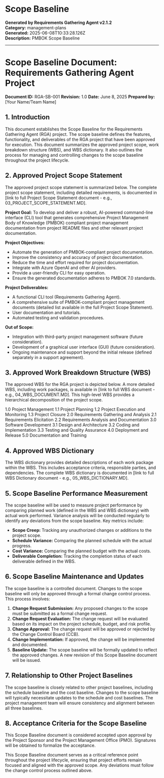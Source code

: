 # Scope Baseline

**Generated by Requirements Gathering Agent v2.1.2**  
**Category:** management-plans  
**Generated:** 2025-06-08T10:33:28.126Z  
**Description:** PMBOK Scope Baseline

---

# Scope Baseline Document: Requirements Gathering Agent Project

**Document ID:** RGA-SB-001
**Revision:** 1.0
**Date:** June 8, 2025
**Prepared by:**  [Your Name/Team Name]


## 1. Introduction

This document establishes the Scope Baseline for the Requirements Gathering Agent (RGA) project.  The scope baseline defines the features, functionality, and deliverables of the RGA project that have been approved for execution.  This document summarizes the approved project scope, work breakdown structure (WBS), and WBS dictionary. It also outlines the process for managing and controlling changes to the scope baseline throughout the project lifecycle.


## 2. Approved Project Scope Statement

The approved project scope statement is summarized below.  The complete project scope statement, including detailed requirements, is documented in [link to full Project Scope Statement document - e.g., 03_PROJECT_SCOPE_STATEMENT.MD].

**Project Goal:** To develop and deliver a robust, AI-powered command-line interface (CLI) tool that generates comprehensive Project Management Body of Knowledge (PMBOK) compliant project management documentation from project README files and other relevant project documentation.

**Project Objectives:**

* Automate the generation of PMBOK-compliant project documentation.
* Improve the consistency and accuracy of project documentation.
* Reduce the time and effort required for project documentation.
* Integrate with Azure OpenAI and other AI providers.
* Provide a user-friendly CLI for easy operation.
* Ensure the generated documentation adheres to PMBOK 7.0 standards.

**Project Deliverables:**

* A functional CLI tool (Requirements Gathering Agent).
* A comprehensive suite of PMBOK-compliant project management documents (detailed list available in the full Project Scope Statement).
* User documentation and tutorials.
* Automated testing and validation procedures.


**Out of Scope:**

* Integration with third-party project management software (future consideration).
* Development of a graphical user interface (GUI) (future consideration).
* Ongoing maintenance and support beyond the initial release (defined separately in a support agreement).


## 3. Approved Work Breakdown Structure (WBS)

The approved WBS for the RGA project is depicted below. A more detailed WBS, including work packages, is available in [link to full WBS document - e.g., 04_WBS_DOCUMENT.MD].  This high-level WBS provides a hierarchical decomposition of the project scope.

1.0 Project Management
    1.1 Project Planning
    1.2 Project Execution and Monitoring
    1.3 Project Closure
2.0 Requirements Gathering and Analysis
    2.1 Requirements Elicitation
    2.2 Requirements Analysis and Documentation
3.0 Software Development
    3.1 Design and Architecture
    3.2 Coding and Implementation
    3.3 Testing and Quality Assurance
4.0 Deployment and Release
5.0 Documentation and Training


## 4. Approved WBS Dictionary

The WBS dictionary provides detailed descriptions of each work package within the WBS. This includes acceptance criteria, responsible parties, and dependencies. The complete WBS dictionary is documented in [link to full WBS Dictionary document - e.g., 05_WBS_DICTIONARY.MD].


## 5. Scope Baseline Performance Measurement

The scope baseline will be used to measure project performance by comparing planned work (defined in the WBS and WBS dictionary) with actual work performed. Variance analysis will be conducted regularly to identify any deviations from the scope baseline.  Key metrics include:

* **Scope Creep:** Tracking any unauthorized changes or additions to the project scope.
* **Schedule Variance:** Comparing the planned schedule with the actual progress.
* **Cost Variance:** Comparing the planned budget with the actual costs.
* **Deliverable Completion:** Tracking the completion status of each deliverable defined in the WBS.


## 6. Scope Baseline Maintenance and Updates

The scope baseline is a controlled document.  Changes to the scope baseline will only be approved through a formal change control process. This process involves:

1. **Change Request Submission:** Any proposed changes to the scope must be submitted as a formal change request.
2. **Change Request Evaluation:** The change request will be evaluated based on its impact on the project schedule, budget, and risk profile.
3. **Change Approval:** The change request will be approved or rejected by the Change Control Board (CCB).
4. **Change Implementation:** If approved, the change will be implemented and documented.
5. **Baseline Update:**  The scope baseline will be formally updated to reflect the approved changes.  A new revision of this Scope Baseline document will be issued.


## 7. Relationship to Other Project Baselines

The scope baseline is closely related to other project baselines, including the schedule baseline and the cost baseline.  Changes to the scope baseline will typically necessitate updates to the schedule and cost baselines.  The project management team will ensure consistency and alignment between all three baselines.


## 8.  Acceptance Criteria for the Scope Baseline

This Scope Baseline document is considered accepted upon approval by the Project Sponsor and the Project Management Office (PMO).  Signatures will be obtained to formalize the acceptance.


This Scope Baseline document serves as a critical reference point throughout the project lifecycle, ensuring that project efforts remain focused and aligned with the approved scope.  Any deviations must follow the change control process outlined above.
